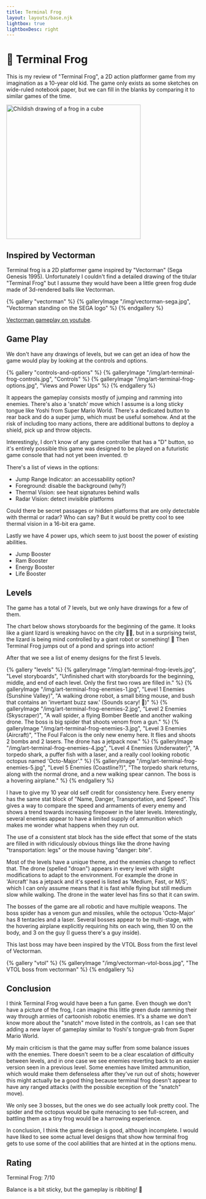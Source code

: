 ```yaml
---
title: Terminal Frog
layout: layouts/base.njk
lightbox: true
lightboxDesc: right
---
```


# 🐸 Terminal Frog

This is my review of "Terminal Frog", a 2D action platformer game from my imagination as a 10-year old kid. The game only exists as some sketches on wide-ruled notebook paper, but we can fill in the blanks by comparing it to similar games of the time.

<img src="/img/art-terminal-frog-cube.jpg" alt="Childish drawing of a frog in a cube" width=350px/>

## Inspired by Vectorman

Terminal frog is a 2D platformer game inspired by "Vectorman" (Sega Genesis 1995). Unfortunately I couldn't find a detailed drawing of the titular "Terminal Frog" but I assume they would have been a little green frog dude made of 3d-rendered balls like Vectorman.

{% gallery "vectorman" %}
{% galleryImage "/img/vectorman-sega.jpg", "Vectorman standing on the SEGA logo" %}
{% endgallery %}

[Vectorman gameplay on youtube](https://www.youtube.com/watch?v=XY0CjXG--S8).

## Game Play

We don't have any drawings of levels, but we can get an idea of how the game would play by looking at the controls and options.

{% gallery "controls-and-options" %}
{% galleryImage "/img/art-terminal-frog-controls.jpg", "Controls" %}
{% galleryImage "/img/art-terminal-frog-options.jpg", "Views and Power Ups" %}
{% endgallery %}

It appears the gameplay consists mostly of jumping and ramming into enemies. There's also a 'snatch' move which I assume is a long sticky tongue like Yoshi from Super Mario World. There's a dedicated button to rear back and do a super jump, which must be useful somehow. And at the risk of including too many actions, there are additional buttons to deploy a shield, pick up and throw objects.

Interestingly, I don't know of any game controller that has a "D" button, so it's entirely possible this game was designed to be played on a futuristic game console that had not yet been invented. 🤓

There's a list of views in the options:
- Jump Range Indicator: an accessability option?
- Foreground: disable the background (why?)
- Thermal Vision: see heat signatures behind walls
- Radar Vision: detect invisible platforms

Could there be secret passages or hidden platforms that are only detectable with thermal or radar? Who can say? But it would be pretty cool to see thermal vision in a 16-bit era game.

Lastly we have 4 power ups, which seem to just boost the power of existing abilities.
- Jump Booster
- Ram Booster
- Energy Booster
- Life Booster

## Levels

The game has a total of 7 levels, but we only have drawings for a few of them.

The chart below shows storyboards for the beginning of the game. It looks like a giant lizard is wreaking havoc on the city 🏫🦖, but in a surprising twist, the lizard is being mind controlled by a giant robot or something! 🤖 Then Terminal Frog jumps out of a pond and springs into action!

After that we see a list of enemy designs for the first 5 levels.

{% gallery "levels" %}
{% galleryImage "/img/art-terminal-frog-levels.jpg", "Level storyboards", "Unfinished chart with storyboards for the beginning, middle, and end of each level. Only the first two rows are filled in." %}
{% galleryImage "/img/art-terminal-frog-enemies-1.jpg", "Level 1 Enemies (Sunshine Valley)", "A walking drone robot, a small biting mouse, and bush that contains an 'invertant buzz saw.' (Sounds scary! 😬)" %}
{% galleryImage "/img/art-terminal-frog-enemies-2.jpg", "Level 2 Enemies (Skyscraper)", "A wall spider, a flying Bomber Beetle and another walking drone. The boss is big spider that shoots venom from a gun." %}
{% galleryImage "/img/art-terminal-frog-enemies-3.jpg", "Level 3 Enemies (Aircraft)", "The Foul Falcon is the only new enemy here. It flies and shoots 2 bombs and 2 lasers. The drone has a jetpack now." %}
{% galleryImage "/img/art-terminal-frog-enemies-4.jpg", "Level 4 Enemies (Underwater)", "A torpedo shark, a puffer fish with a laser, and a really cool looking robotic octopus named 'Octo-Major'." %}
{% galleryImage "/img/art-terminal-frog-enemies-5.jpg", "Level 5 Enemies (Coastline?)", "The torpedo shark returns, along with the normal drone, and a new walking spear cannon. The boss is a hovering airplane." %}
{% endgallery %}

I have to give my 10 year old self credit for consistency here. Every enemy has the same stat block of "Name, Danger, Transportation, and Speed". This gives a way to compare the speed and armaments of every enemy and shows a trend towards increasing firepower in the later levels. Interestingly, several enemies appear to have a limited supply of ammunition which makes me wonder what happens when they run out. 

The use of a consistent stat block has the side effect that some of the stats are filled in with ridiculously obvious things like the drone having "transportation: legs" or the mouse having "danger: bite".

Most of the levels have a unique theme, and the enemies change to reflect that. The drone (spelled "droan") appears in every level with slight modifications to adapt to the environment. For example the drone in 'Aircraft' has a jetpack and it's speed is listed as 'Medium, Fast, or M/S', which I can only assume means that it is fast while flying but still medium slow while walking. The drone in the water level has fins so that it can swim.

The bosses of the game are all robotic and have multiple weapons. The boss spider has a venom gun and missiles, while the octopus 'Octo-Major' has 8 tentacles and a laser. Several bosses appear to be multi-stage, with the hovering airplane explicitly requiring hits on each wing, then 10 on the body, and 3 on the guy (I guess there's a guy inside).

This last boss may have been inspired by the VTOL Boss from the first level of Vectorman.

{% gallery "vtol" %}
{% galleryImage "/img/vectorman-vtol-boss.jpg", "The VTOL boss from vectorman" %}
{% endgallery %}

## Conclusion

I think Terminal Frog would have been a fun game. Even though we don't have a picture of the frog, I can imagine this little green dude ramming their way through armies of cartoonish robotic enemies. It's a shame we don't know more about the "snatch" move listed in the controls, as I can see that adding a new layer of gameplay similar to Yoshi's tongue-grab from Super Mario World.

My main criticism is that the game may suffer from some balance issues with the enemies. There doesn't seem to be a clear escalation of difficulty between levels, and in one case we see enemies reverting back to an easier version seen in a previous level. Some enemies have limited ammunition, which would make them defenseless after they've run out of shots; however this might actually be a good thing because terminal frog doesn't appear to have any ranged attacks (with the possible exception of the "snatch" move).

We only see 3 bosses, but the ones we do see actually look pretty cool. The spider and the octopus would be quite menacing to see full-screen, and battling them as a tiny frog would be a harrowing experience.

In conclusion, I think the game design is good, although incomplete. I would have liked to see some actual level designs that show how terminal frog gets to use some of the cool abilities that are hinted at in the options menu.

## Rating

Terminal Frog: 7/10

Balance is a bit sticky, but the gameplay is ribbiting! 🐸


